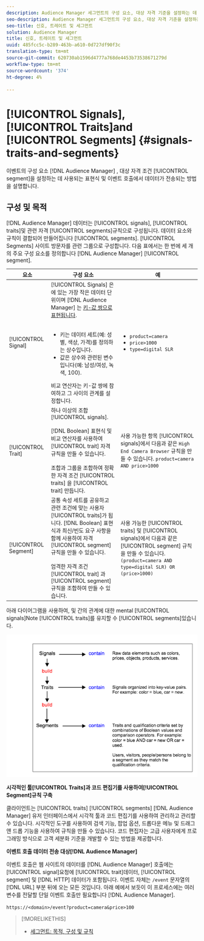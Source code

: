 ```yaml
---
description: Audience Manager 세그먼트의 구성 요소, 대상 자격 기준을 설정하는 데 사용되는 표현식 및 이벤트 호출에서 데이터가 전송되는 방법을 설명합니다.
seo-description: Audience Manager 세그먼트의 구성 요소, 대상 자격 기준을 설정하는 데 사용되는 표현식 및 이벤트 호출에서 데이터가 전송되는 방법을 설명합니다.
seo-title: 신호, 트레이트 및 세그먼트
solution: Audience Manager
title: 신호, 트레이트 및 세그먼트
uuid: 485fcc5c-b289-463b-a610-0d727df90f3c
translation-type: tm+mt
source-git-commit: 620730ab1596d4777a768de4453b73538671279d
workflow-type: tm+mt
source-wordcount: '374'
ht-degree: 4%

---
```



# [!UICONTROL Signals], [!UICONTROL Traits]and [!UICONTROL Segments] {#signals-traits-and-segments}

이벤트의 구성 요소 [!DNL Audience Manager] , 대상 자격 조건 [!UICONTROL segment]을 설정하는 데 사용되는 표현식 및 이벤트 호출에서 데이터가 전송되는 방법을 설명합니다.

## 구성 및 목적

[!DNL Audience Manager] 데이터는 [!UICONTROL signals], [!UICONTROL traits]및 관련 자격 [!UICONTROL segments]규칙으로 구성됩니다. 데이터 요소와 규칙이 결합되어 만들어집니다 [!UICONTROL segments]. [!UICONTROL Segments] 사이트 방문자를 관련 그룹으로 구성합니다. 다음 표에서는 한 번에 세 개의 주요 구성 요소를 정의합니다 [!DNL Audience Manager] [!UICONTROL segment].

| 요소 | 구성 요소 | 예 |
|---|---|---|
| [!UICONTROL Signal] | [!UICONTROL Signals] 은 에 있는 가장 작은 데이터 단위이며 [!DNL Audience Manager] 는 [키-값 쌍으로 표현됩니다](../reference/key-value-pairs-explained.md).<br><br><ul><li>키는 데이터 세트(예: 성별, 색상, 가격)를 정의하는 상수입니다.</li><li>값은 상수와 관련된 변수입니다(예: 남성/여성, 녹색, 100).</li></ul>비교 연산자는 키-값 쌍에 참여하고 그 사이의 관계를 설정합니다. | <ul><li>`product=camera`</li><li>`price>1000`</li><li>`type=digital SLR`</li></ul> |
| [!UICONTROL Trait] | 하나 이상의 조합 [!UICONTROL signals].<br><br> [!DNL Boolean] 표현식 및 비교 연산자를 사용하여 [!UICONTROL trait] 자격 규칙을 만들 수 있습니다. <br><br>조합과 그룹을 조합하여 정확한 자격 조건 [!UICONTROL traits] 을 [!UICONTROL trait] 만듭니다. | 사용 가능한 항목 [!UICONTROL signals]에서 다음과 같은 `High End Camera Browser` 규칙을 만들 수 있습니다. `product=camera AND price>1000` |
| [!UICONTROL Segment] | 공통 속성 세트를 공유하고 관련 조건에 맞는 사용자 [!UICONTROL traits]가 됩니다. [!DNL Boolean] 표현식과 최신/빈도 요구 사항을 함께 사용하여 자격 [!UICONTROL segment] 규칙을 만들 수 있습니다.<br><br> 엄격한 자격 조건 [!UICONTROL trait] 과 [!UICONTROL segment] 규칙을 조합하여 만들 수 있습니다. | 사용 가능한 [!UICONTROL traits] 및 [!UICONTROL signals]에서 다음과 같은 [!UICONTROL segment] 규칙을 만들 수 있습니다.`(product=camera AND type=digital SLR) OR (price>1000)` |

아래 다이어그램을 사용하여, 및 간의 관계에 대한 mental [!UICONTROL signals]Note [!UICONTROL traits]를 유지할 수 [!UICONTROL segments]있습니다.

![](assets/signals-traits-segments.png)

**시각적인 툴[!UICONTROL Traits]과 코드 편집기를 사용하여[!UICONTROL Segment]규칙 구축**

클라이언트는 [!UICONTROL traits] [!UICONTROL segments] [!DNL Audience Manager] 유저 인터페이스에서 시각적 툴과 코드 편집기를 사용하여 관리하고 관리할 수 있습니다. 시각적인 도구를 사용하여 검색 기능, 팝업 옵션, 드롭다운 메뉴 및 드래그 앤 드롭 기능을 사용하여 규칙을 만들 수 있습니다. 코드 편집자는 고급 사용자에게 프로그래밍 방식으로 고객 세분화 기준을 개발할 수 있는 방법을 제공합니다.

**이벤트 호출 데이터 전송 대상[!DNL Audience Manager]**

이벤트 호출은 웹 사이트의 데이터를 [!DNL Audience Manager] 호출에는 [!UICONTROL signal]요청에 [!UICONTROL trait]데이터, [!UICONTROL segment] 및 [!DNL HTTP] 데이터가 포함됩니다. 이벤트 자체는 `/event` 문자열의 [!DNL URL] 부분 뒤에 오는 모든 것입니다. 아래 예에서 보듯이 이 프로세스에는 여러 변수를 전달할 단일 이벤트 호출만 필요합니다 [!DNL Audience Manager].

`https://<domain>/event?product=camera&price>100`

>[!MORELIKETHIS]
>
>* [세그먼트: 목적, 구성 및 규칙](../features/segments/segments-purpose.md)

